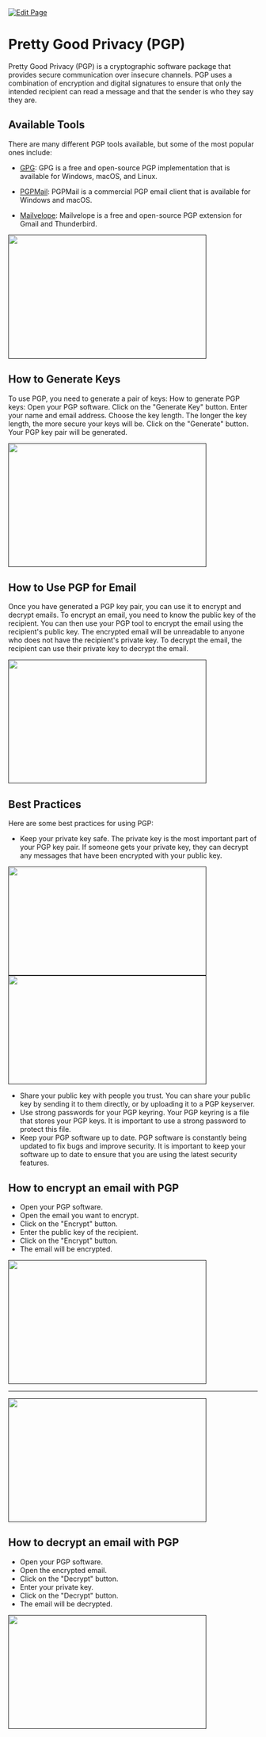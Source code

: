 <a href="https://github.com/henryquincy/zechub/edit/main/site/Privacy_Tools/PGP_Encryption.md" target="_blank">
  <img src="https://img.shields.io/badge/Edit-blue" alt="Edit Page"/>
</a>


# Pretty Good Privacy (PGP)

Pretty Good Privacy (PGP) is a cryptographic software package that provides secure communication over insecure channels. PGP uses a combination of encryption and digital signatures to ensure that only the intended recipient can read a message and that the sender is who they say they are.

## Available Tools
There are many different PGP tools available, but some of the most popular ones include:

* [GPG](https://gpgtools.org/): GPG is a free and open-source PGP implementation that is available for Windows, macOS, and Linux.



* [PGPMail](https://www.openpgp.org/software/): PGPMail is a commercial PGP email client that is available for Windows and macOS. 




* [Mailvelope](https://www.comparitech.com/blog/information-security/pgp-encryption-gmail/): Mailvelope is a free and open-source PGP extension for Gmail and Thunderbird.


<a href="">
    <img src="https://github.com/ZecHub/zechub/assets/81990132/44984a75-800a-4f7a-94a5-88827e39b431" alt="" width="400" height="250"/>
</a>



## How to Generate Keys

To use PGP, you need to generate a pair of keys: How to generate PGP keys: 
Open your PGP software.
Click on the "Generate Key" button.
Enter your name and email address.
Choose the key length. The longer the key length, the more secure your keys will be.
Click on the "Generate" button.
Your PGP key pair will be generated.

<a href="">
    <img src="https://github.com/ZecHub/zechub/assets/81990132/15721ce1-0a77-4ebe-87f4-33e1455f2a40" alt="" width="400" height="250"/>
</a>



## How to Use PGP for Email
Once you have generated a PGP key pair, you can use it to encrypt and decrypt emails. To encrypt an email, you need to know the public key of the recipient. You can then use your PGP tool to encrypt the email using the recipient's public key.
The encrypted email will be unreadable to anyone who does not have the recipient's private key. To decrypt the email, the recipient can use their private key to decrypt the email. 


<a href="">
    <img src="https://github.com/ZecHub/zechub/assets/81990132/dafb761d-f399-40c9-9323-526ba3bd0bc4" alt="" width="400" height="250"/>
</a>



## Best Practices
Here are some best practices for using PGP:

* Keep your private key safe. The private key is the most important part of your PGP key pair. If someone gets your private key, they can decrypt any messages that have been encrypted with your public key.


<a href="">
    <img src="https://github.com/ZecHub/zechub/assets/81990132/39a6fae4-a9a1-4061-a97c-4a9b975f6383" alt="" width="400" height="220"/>
</a>



<a href="">
    <img src="https://github.com/ZecHub/zechub/assets/81990132/6c15d6bb-556b-4ff5-b647-3363c8cbb8fd" alt="" width="400" height="220"/>
</a>


* Share your public key with people you trust. You can share your public key by sending it to them directly, or by uploading it to a PGP keyserver. 
* Use strong passwords for your PGP keyring. Your PGP keyring is a file that stores your PGP keys. It is important to use a strong password to protect this file.
* Keep your PGP software up to date. PGP software is constantly being updated to fix bugs and improve security. It is important to keep your software up to date to ensure that you are using the latest security features.

  
## How to encrypt an email with PGP

* Open your PGP software.
* Open the email you want to encrypt.
* Click on the "Encrypt" button.
* Enter the public key of the recipient.
* Click on the "Encrypt" button.
* The email will be encrypted.

<a href="">
    <img src="https://github.com/ZecHub/zechub/assets/81990132/a06cd9da-8bc8-45e0-ae2b-83e45aa8163e" alt="" width="400" height=250"/>
</a>

____

<a href="">
    <img src="https://github.com/ZecHub/zechub/assets/81990132/da1499e9-fc87-46b2-93ed-28d43cf1fd86" alt="" width="400" height="250"/>
</a>



## How to decrypt an email with PGP

* Open your PGP software.
* Open the encrypted email.
* Click on the "Decrypt" button.
* Enter your private key.
* Click on the "Decrypt" button.
* The email will be decrypted.


<a href="">
    <img src="https://github.com/ZecHub/zechub/assets/81990132/beae714c-020f-4c1e-aa4f-3dd9430670cc" alt="" width="400" height="230"/>
</a>



